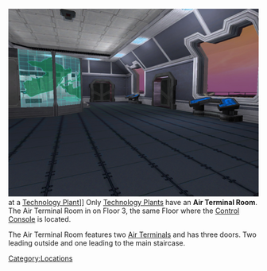![](images/TechAirVehRoom.jpg "fig:TechAirVehRoom.jpg") at a [Technology
Plant](Technology_Plant.md "wikilink")\]\] Only [Technology
Plants](Technology_Plant.md "wikilink") have an **Air Terminal Room**. The
Air Terminal Room in on Floor 3, the same Floor where the [Control
Console](Control_Console.md "wikilink") is located.

The Air Terminal Room features two [Air
Terminals](Air_Terminal.md "wikilink") and has three doors. Two leading
outside and one leading to the main staircase.

[Category:Locations](Category:Locations.md "wikilink")
